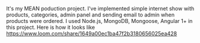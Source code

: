 It's my MEAN poduction project. I've implemented simple internet show with products, categories, admin panel and sending email to admin when products were ordered.
I used Node.js, MongoDB, Mongoose, Angular 1+ in this project.
Here is how it looks like https://www.loom.com/share/1649a00ec1ba47f2b3180656025ea428 
